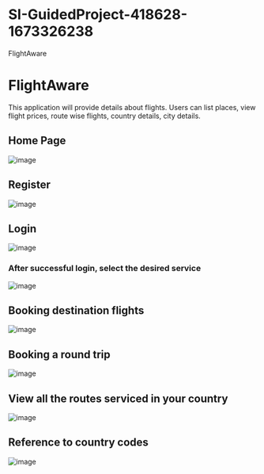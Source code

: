 # SI-GuidedProject-418628-1673326238
FlightAware

# FlightAware
This application will provide details about flights. Users can list places, view flight prices, route wise flights, country details, city details. 

## Home Page
![image](https://user-images.githubusercontent.com/122197021/211212782-6cbf2ca1-fafa-4bb1-8847-c08c93316b53.png)

## Register
![image](https://user-images.githubusercontent.com/122197021/211212708-f4f7838c-80f1-423b-a813-dbe8a7ef36ff.png) 
 ## Login
![image](https://user-images.githubusercontent.com/122197021/211212750-73325c4d-e1c8-4fe5-87ec-dd2d8b8eb310.png)

### After successful login, select the desired service
![image](https://user-images.githubusercontent.com/122197021/211212837-d6ce5446-197b-4ea5-92b1-73bc6cbce365.png)

## Booking destination flights
![image](https://user-images.githubusercontent.com/122197021/211212939-8e9faa30-6cd5-433e-af5c-f09dfa378646.png)

## Booking a round trip
![image](https://user-images.githubusercontent.com/122197021/211213130-e1224114-02bc-4a0f-b10c-e835b6224c61.png)

## View all the routes serviced in your country
![image](https://user-images.githubusercontent.com/122197021/211213227-30e85f8f-6980-4b77-b5dd-164b57648f70.png)

## Reference to country codes
![image](https://user-images.githubusercontent.com/122197021/211213287-a357ef82-b7f8-4f16-9ebf-f7ecd5fa4b34.png)

